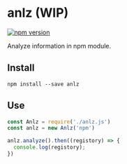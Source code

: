 # anlz (WIP)

[![npm version](https://badge.fury.io/js/anlz.svg)](https://badge.fury.io/js/anlz)

Analyze information in npm module.

## Install

```shell
npm install --save anlz
```

## Use

```js
const Anlz = require('./anlz.js')
const anlz = new Anlz('npm')

anlz.analyze().then((registory) => {
  console.log(registory);
})
```

